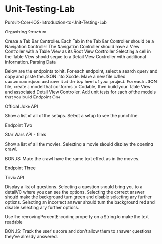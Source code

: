 # Unit-Testing-Lab
Pursuit-Core-iOS-Introduction-to-Unit-Testing-Lab

Organizing Structure

Create a Tab Bar Controller.
Each Tab in the Tab Bar Controller should be a Navigation Controller
The Navigation Controller should have a View Controller with a Table View as its Root View Controller
Selecting a cell in the Table View should segue to a Detail View Controller with additional information.
Parsing Data

Below are the endpoints to hit. For each endpoint, select a search query and copy and paste the JSON into Xcode. Make a new file called customname.json and save it at the top level of your project. For each JSON file, create a model that conforms to Codable, then build your Table View and associated Detail View Controller.
Add unit tests for each of the models that you build
Endpoint One

Official Joke API

Show a list of all of the setups. Select a setup to see the punchline.

Endpoint Two

Star Wars API - films

Show a list of all the movies. Selecting a movie should display the opening crawl.

BONUS: Make the crawl have the same text effect as in the movies.

Endpoint Three

Trivia API

Display a list of questions. Selecting a question should bring you to a detailVC where you can see the options. Selecting the correct answer should make the background turn green and disable selecting any further options. Selecting an incorrect answer should turn the background red and disable selecting any further options.

Use the removingPercentEncoding property on a String to make the text readable

BONUS: Track the user's score and don't allow them to answer questions they've already answered.
